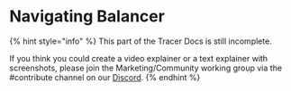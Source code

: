 # Navigating Balancer

{% hint style="info" %}
This part of the Tracer Docs is still incomplete.&#x20;

If you think you could create a video explainer or a text explainer with screenshots, please join the Marketing/Community working group via the #contribute channel on our [Discord](https://discord.gg/TracerDAO).
{% endhint %}
